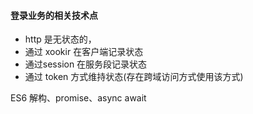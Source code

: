 #### 登录业务的相关技术点
* http 是无状态的，
* 通过 xookir 在客户端记录状态
* 通过session 在服务段记录状态
* 通过 token 方式维持状态(存在跨域访问方式使用该方式)


ES6 解构、promise、async await